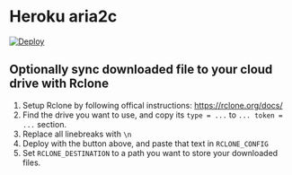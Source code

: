 # Heroku aria2c

[![Deploy](https://www.herokucdn.com/deploy/button.svg)](https://heroku.com/deploy)

## Optionally sync downloaded file to your cloud drive with Rclone

1. Setup Rclone by following offical instructions: https://rclone.org/docs/
2. Find the drive you want to use, and copy its `type = ...` to  `... token = ...` section.
3. Replace all linebreaks with `\n`
4. Deploy with the button above, and paste that text in `RCLONE_CONFIG`
5. Set `RCLONE_DESTINATION` to a path you want to store your downloaded files.

